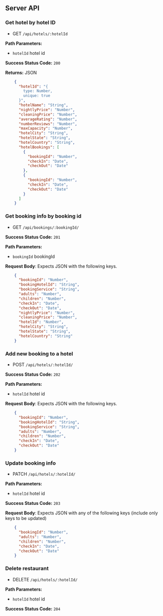 ## Server API

### Get hotel by hotel ID
  * GET `/api/hotels/:hotelId`

**Path Parameters:**
  * `hotelId` hotel id

**Success Status Code:** `200`

**Returns:** JSON

```json
    {
      "hotelId": "{
        type: Number,
        unique: true
      }",
      "hotelName": "String",
      "nightlyPrice": "Number",
      "cleaningPrice": "Number",
      "averageRating": "Number",
      "numberReviews": "Number",
      "maxCapacity": "Number",
      "hotelCity": "String",
      "hotelState": "String",
      "hotelCountry": "String",
      "hotelBookings": [
        {
          "bookingId": "Number",
          "checkIn": "Date",
          "checkOut": "Date"
        },
        {
          "bookingId": "Number",
          "checkIn": "Date",
          "checkOut": "Date"
        }
      ]
    }
```

### Get booking info by booking id
  * GET `/api/bookings/:bookingId/`

**Success Status Code:** `201`

**Path Parameters:**
  * `bookingId` bookingId

**Request Body**: Expects JSON with the following keys.

```json
    {
      "bookingId": "Number",
      "bookingHotelId": "String",
      "bookingService": "String",
      "adults": "Number",
      "children": "Number",
      "checkIn": "Date",
      "checkOut": "Date",
      "nightlyPrice": "Number",
      "cleaningPrice": "Number",
      "hotelId": "Number",
      "hotelCity": "String",
      "hotelState": "String",
      "hotelCountry": "String"
    }
```

### Add new booking to a hotel
  * POST `/api/hotels/:hotelId/`

**Success Status Code:** `202`

**Path Parameters:**
  * `hotelId` hotel id

**Request Body**: Expects JSON with the following keys.

```json
    {
      "bookingId": "Number",
      "bookingHotelId": "String",
      "bookingService": "String",
      "adults": "Number",
      "children": "Number",
      "checkIn": "Date",
      "checkOut": "Date"
    }
```


### Update booking info
  * PATCH `/api/hotels/:hotelId/`

**Path Parameters:**
  * `hotelId` hotel id

**Success Status Code:** `203`

**Request Body**: Expects JSON with any of the following keys (include only keys to be updated)

```json
    {
      "bookingId": "Number",
      "adults": "Number",
      "children": "Number",
      "checkIn": "Date",
      "checkOut": "Date"
    }
```

### Delete restaurant
  * DELETE `/api/hotels/:hotelId/`

**Path Parameters:**
  * `hotelId` hotel id

**Success Status Code:** `204`
